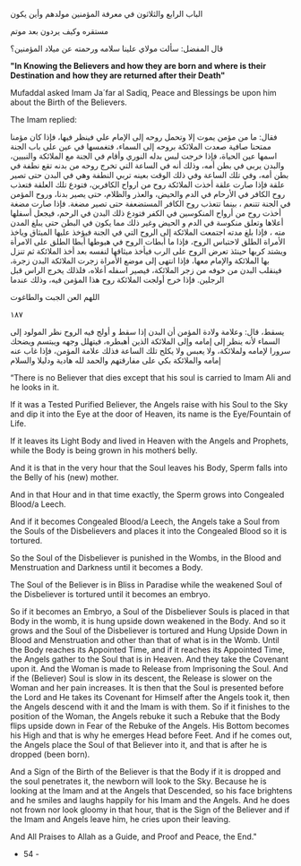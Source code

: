 الباب الرابع والثلاثون في معرفة المؤمنين مولدهم وأين يكون 

مستقره وكيف يردون بعد موتم 

قال المفضل: سألت مولاي علينا سلامه ورحمته عن ميلاد المؤمنين؟ 

**"In Knowing the Believers and how they are born and where is their Destination and** **how they are returned after their Death"**

Mufaddal asked Imam Ja´far al Sadiq, Peace and Blessings be upon him about the Birth of the Believers.

The Imam replied:

فقال: ما من مؤمن يموت إلا وتحمل روحه إلى الإمام علي فينظر فيها، فإذا كان مؤمنا ممتحنا صافية صعدت الملائكة بروحه إلى السماء، فتغمسها في عين على باب الجنة اسمها عين الحياة، فإذا خرجت لبس بدله النوري وأقام في الجنة مع الملائكة والنبيين، والبدن يربى في بطن أمه، وذلك أنه في الساعة التي تخرج روحه من بدنه تقع نطفة في بطن أمه، وفي تلك الساعة وفي ذلك الوقت بعينه تربي النطفة وهي في البدن حتى تصير علقة فإذا صارت علقة أخذت الملائكة روح من ارواح الكافرين، فتودع تلك العلقة فتعذب روح الكافر في الأرحام في الدم والحيض، والعذر والظلام، حتى يصير بدنا، وروح المؤمن في الجنة تتنعم ، بينما تتعذب روح الكافر المستضعفة حتى تصير مضغة. فإذا صارت مضغة أخذت روح من أرواح المنكوسين في الكفر فتودع ذلك البدن في الرحم، فيجعل أسفلها أعلاها وتعلق منكوسة في الدم و الحيض وغير ذلك مما يكون في البطن حتى يبلغ المدن مته ، فإذا بلغ مدته اجتمعت الملائكة إلى الروح التي في الجنة فيؤخذ عليها الميثاق وياخذ الأمراة الطلق لاحتباس الروح، فإذا ما أبطات الروح في هبوطها أبطا الطلق على الامرأة ويشتد كربها حينئذ تعرض الروح على الرب فيأخذ ميثاقها لنفسه بعد أخذ الملائكة ثم تنزل بها الملائكة والإمام معها، فإذا انتهى إلى موضع الأمراة زجرت الملائكة البدن زجرة، فينقلب البدن من خوفه من زجر الملائكة، فيصير اسفله أعلاه، فلذلك يخرج الراس قبل الرجلين. فإذا خرج أولجت الملائكة روح هذا المؤمن فيه، وذلك عندما 

اللهم العن الجبت والطاغوت 

۱۸۷ 

يسقط، قال: وعلامة ولادة المؤمن أن البدن إذا سقط و أولج فيه الروح نظر المولود إلى السماء لأنه ينظر إلى إمامه وإلى الملائكة الذين أهبطره، فيتهلل وجهه ويبتسم ويضحك سرورا لإمامه ولملائكة، ولا يعبس ولا يكلح تلك الساعة فذلك علامة المؤمن، فإذا غاب عنه إمامه والملائكة بكي على مفارقتهم والحمد لله هادية ودليلا والسلام

“There is no Believer that dies except that his soul is carried to Imam Ali and he looks in it.

If it was a Tested Purified Believer, the Angels raise with his Soul to the Sky and dip it into the Eye at the door of Heaven, its name is the Eye/Fountain of Life.

If it leaves its Light Body and lived in Heaven with the Angels and Prophets, while the Body is being grown in his motherś belly.

And it is that in the very hour that the Soul leaves his Body, Sperm falls into the Belly of his (new) mother.

And in that Hour and in that time exactly, the Sperm grows into Congealed Blood/a Leech.

And if it becomes Congealed Blood/a Leech, the Angels take a Soul from the Souls of the Disbelievers and places it into the Congealed Blood so it is tortured.

So the Soul of the Disbeliever is punished in the Wombs, in the Blood and Menstruation and Darkness until it becomes a Body.

The Soul of the Believer is in Bliss in Paradise while the weakened Soul of the Disbeliever is tortured until it becomes an embryo.

So if it becomes an Embryo, a Soul of the Disbeliever Souls is placed in that Body in the womb, it is hung upside down weakened in the Body. And so it grows and the Soul of the Disbeliever is tortured and Hung Upside Down in Blood and Menstruation and other than that of what is in the Womb. Until the Body reaches its Appointed Time, and if it reaches its Appointed Time, the Angels gather to the Soul that is in Heaven. And they take the Covenant upon it. And the Woman is made to Release from Imprisoning the Soul. And if the (Believer) Soul is slow in its descent, the Release is slower on the Woman and her pain increases. It is then that the Soul is presented before the Lord and He takes its Covenant for Himself after the Angels took it, then the Angels descend with it and the Imam is with them. So if it finishes to the position of the Woman, the Angels rebuke it such a Rebuke that the Body flips upside down in Fear of the Rebuke of the Angels. His Bottom becomes his High and that is why he emerges Head before Feet. And if he comes out, the Angels place the Soul of that Believer into it, and that is after he is dropped (been born).

And a Sign of the Birth of the Believer is that the Body if it is dropped and the soul penetrates it, the newborn will look to the Sky. Because he is looking at the Imam and at the Angels that Descended, so his face brightens and he smiles and laughs happily for his Imam and the Angels. And he does not frown nor look gloomy in that hour, that is the Sign of the Believer and if the Imam and Angels leave him, he cries upon their leaving.

And All Praises to Allah as a Guide, and Proof and Peace, the End."

- 54 -